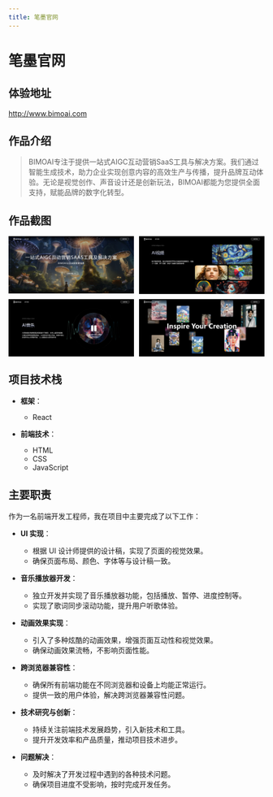 ```yaml
---
title: 笔墨官网
---
```


# 笔墨官网

## 体验地址

http://www.bimoai.com

## 作品介绍

> BIMOAI专注于提供一站式AIGC互动营销SaaS工具与解决方案。我们通过智能生成技术，助力企业实现创意内容的高效生产与传播，提升品牌互动体验。无论是视觉创作、声音设计还是创新玩法，BIMOAI都能为您提供全面支持，赋能品牌的数字化转型。
## 作品截图

<div style="display: grid; grid-template-columns: repeat(2, 1fr); gap: 10px; width: 100%;">
    <img src="/bimoaiweb/1.png" alt="" style="width: 100%; height: auto;">
    <img src="/bimoaiweb/2.png" alt="" style="width: 100%; height: auto;">
    <img src="/bimoaiweb/3.png" alt="" style="width: 100%; height: auto;">
    <img src="/bimoaiweb/4.png" alt="" style="width: 100%; height: auto;">
</div>

## 项目技术栈

- **框架**：
  - React

- **前端技术**：
  - HTML
  - CSS
  - JavaScript

## 主要职责

作为一名前端开发工程师，我在项目中主要完成了以下工作：

- **UI 实现**：
  - 根据 UI 设计师提供的设计稿，实现了页面的视觉效果。
  - 确保页面布局、颜色、字体等与设计稿一致。


- **音乐播放器开发**：
  - 独立开发并实现了音乐播放器功能，包括播放、暂停、进度控制等。
  - 实现了歌词同步滚动功能，提升用户听歌体验。

- **动画效果实现**：
  - 引入了多种炫酷的动画效果，增强页面互动性和视觉效果。
  - 确保动画效果流畅，不影响页面性能。

- **跨浏览器兼容性**：
  - 确保所有前端功能在不同浏览器和设备上均能正常运行。
  - 提供一致的用户体验，解决跨浏览器兼容性问题。

- **技术研究与创新**：
  - 持续关注前端技术发展趋势，引入新技术和工具。
  - 提升开发效率和产品质量，推动项目技术进步。

- **问题解决**：
  - 及时解决了开发过程中遇到的各种技术问题。
  - 确保项目进度不受影响，按时完成开发任务。
